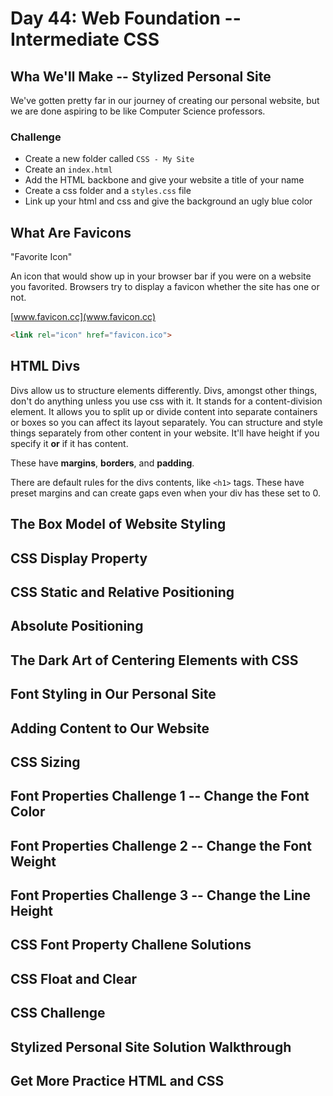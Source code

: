 # Day 44: Web Foundation -- Intermediate CSS

## Wha We'll Make -- Stylized Personal Site

We've gotten pretty far in our journey of creating our personal website, but we are done aspiring to be like Computer Science professors.

### Challenge
- Create a new folder called `CSS - My Site`
- Create an `index.html`
- Add the HTML backbone and give your website a title of your name
- Create a css folder and a `styles.css` file
- Link up your html and css and give the background an ugly blue color


## What Are Favicons
"Favorite Icon"

An icon that would show up in your browser bar if you were on a website you favorited. Browsers try to display a favicon whether the site has one or not. 

[www.favicon.cc](www.favicon.cc)

```html
<link rel="icon" href="favicon.ico">
```

## HTML Divs
Divs allow us to structure elements differently. Divs, amongst other things, don't do anything unless you use css with it. It stands for a content-division element. It allows you to split up or divide content into separate containers or boxes so you can affect its layout separately. You can structure and style things separately from other content in your website. It'll have height if you specify it **or** if it has content. 

These have **margins**, **borders**, and **padding**. 

There are default rules for the divs contents, like `<h1>` tags. These have preset margins and can create gaps even when your div has these set to 0.



## The Box Model of Website Styling

## CSS Display Property

## CSS Static and Relative Positioning

## Absolute Positioning

## The Dark Art of Centering Elements with CSS

## Font Styling in Our Personal Site

## Adding Content to Our Website

## CSS Sizing

## Font Properties Challenge 1 -- Change the Font Color

## Font Properties Challenge 2 -- Change the Font Weight

## Font Properties Challenge 3 -- Change the Line Height

## CSS Font Property Challene Solutions

## CSS Float and Clear

## CSS Challenge

## Stylized Personal Site Solution Walkthrough

## Get More Practice HTML and CSS
